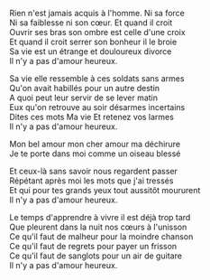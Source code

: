 Rien n'est jamais acquis à l'homme. Ni sa force    
Ni sa faiblesse ni son cœur. Et quand il croit    
Ouvrir ses bras son ombre est celle d'une croix    
Et quand il croit serrer son bonheur il le broie    
Sa vie est un étrange et douloureux divorce    
Il n'y a pas d'amour heureux.    
    
Sa vie elle ressemble à ces soldats sans armes    
Qu'on avait habillés pour un autre destin    
A quoi peut leur servir de se lever matin    
Eux qu'on retrouve au soir désarmes incertains    
Dites ces mots Ma vie Et retenez vos larmes    
Il n'y a pas d'amour heureux.    
    
Mon bel amour mon cher amour ma déchirure    
Je te porte dans moi comme un oiseau blessé    
    
Et ceux-là sans savoir nous regardent passer    
Répétant après moi les mots que j'ai tressés    
Et qui pour tes grands yeux tout aussitôt moururent    
Il n'y a pas d'amour heureux.    
    
Le temps d'apprendre à vivre il est déjà trop tard    
Que pleurent dans la nuit nos cœurs à l'unisson    
Ce qu'il faut de malheur pour la moindre chanson    
Ce qu'il faut de regrets pour payer un frisson    
Ce qu'il faut de sanglots pour un air de guitare    
Il n'y a pas d'amour heureux.    

